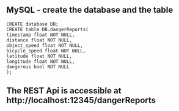 ## MySQL - create the database and the table
```
CREATE database DB;
CREATE table DB.dangerReports(
timestamp float NOT NULL,
distance float NOT NULL,
object_speed float NOT NULL,
bicycle_speed float NOT NULL,
latitude float NOT NULL,
longitude float NOT NULL,
dangerous bool NOT NULL
);
```

## The REST Api is accessible at http://localhost:12345/dangerReports

